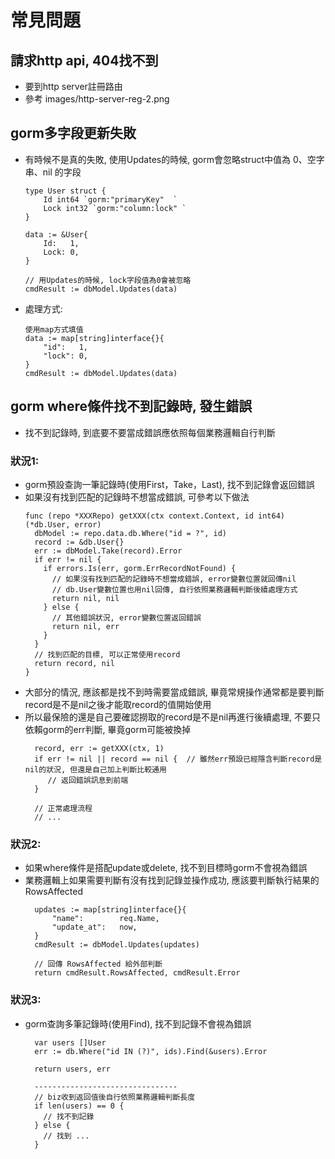 # 常見問題
## 請求http api, 404找不到
- 要到http server註冊路由
- 參考 images/http-server-reg-2.png

## gorm多字段更新失敗
- 有時候不是真的失敗, 使用Updates的時候, gorm會忽略struct中值為 0、空字串、nil 的字段
  ```
  type User struct {
      Id int64 `gorm:"primaryKey"  `
      Lock int32 `gorm:"column:lock" `
  }
  
  data := &User{
      Id:   1,
      Lock: 0,
  }
  
  // 用Updates的時候, lock字段值為0會被忽略
  cmdResult := dbModel.Updates(data)
  ```
- 處理方式:
  ```
  使用map方式填值
  data := map[string]interface{}{
      "id":   1,
      "lock": 0,
  }
  cmdResult := dbModel.Updates(data)
  ```

## gorm where條件找不到記錄時, 發生錯誤
- 找不到記錄時, 到底要不要當成錯誤應依照每個業務邏輯自行判斷
### 狀況1:
- gorm預設查詢一筆記錄時(使用First，Take，Last), 找不到記錄會返回錯誤
- 如果沒有找到匹配的記錄時不想當成錯誤, 可參考以下做法
  ```
  func (repo *XXXRepo) getXXX(ctx context.Context, id int64) (*db.User, error) 
    dbModel := repo.data.db.Where("id = ?", id)
    record := &db.User{}
    err := dbModel.Take(record).Error
    if err != nil {
      if errors.Is(err, gorm.ErrRecordNotFound) {
        // 如果沒有找到匹配的記錄時不想當成錯誤, error變數位置就回傳nil
        // db.User變數位置也用nil回傳, 自行依照業務邏輯判斷後續處理方式
        return nil, nil
      } else {
        // 其他錯誤狀況, error變數位置返回錯誤
        return nil, err
      }
    }
    // 找到匹配的目標, 可以正常使用record
    return record, nil
  }
  ```
- 大部分的情況, 應該都是找不到時需要當成錯誤, 畢竟常規操作通常都是要判斷record是不是nil之後才能取record的值開始使用
- 所以最保險的還是自己要確認撈取的record是不是nil再進行後續處理, 不要只依賴gorm的err判斷, 畢竟gorm可能被換掉
  ```
    record, err := getXXX(ctx, 1)
    if err != nil || record == nil {  // 雖然err預設已經隱含判斷record是nil的狀況, 但還是自己加上判斷比較通用
       // 返回錯誤訊息到前端
    }

    // 正常處理流程
    // ...
  ```

### 狀況2:
- 如果where條件是搭配update或delete, 找不到目標時gorm不會視為錯誤
- 業務邏輯上如果需要判斷有沒有找到記錄並操作成功, 應該要判斷執行結果的RowsAffected
  ```
    updates := map[string]interface{}{
		"name":        req.Name,
		"update_at":   now,
	}
	cmdResult := dbModel.Updates(updates)
  
    // 回傳 RowsAffected 給外部判斷
    return cmdResult.RowsAffected, cmdResult.Error
  ```

### 狀況3:
- gorm查詢多筆記錄時(使用Find), 找不到記錄不會視為錯誤
  ```
    var users []User
    err := db.Where("id IN (?)", ids).Find(&users).Error
  
    return users, err
  
    --------------------------------
    // biz收到返回值後自行依照業務邏輯判斷長度
    if len(users) == 0 {
      // 找不到記錄
    } else {
      // 找到 ...
    }
  ```